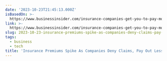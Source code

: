 ```yaml
---
date: '2023-10-23T21:45:13.000Z'
isBasedOn: >-
  https://www.businessinsider.com/insurance-companies-get-you-to-pay-more-deny-claims-2023-10
link: >-
  https://www.businessinsider.com/insurance-companies-get-you-to-pay-more-deny-claims-2023-10
slug: 2023-10-23-insurance-premiums-spike-as-companies-deny-claims-pay-out-less
tags:
  - business
  - tech
title: 'Insurance Premiums Spike As Companies Deny Claims, Pay Out Less'
---
```


